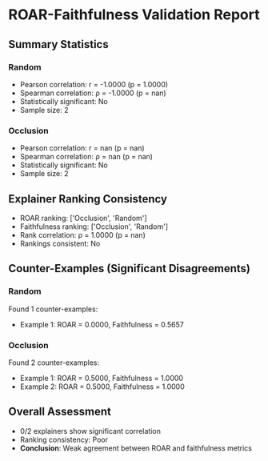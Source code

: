 # ROAR-Faithfulness Validation Report

## Summary Statistics

### Random
- Pearson correlation: r = -1.0000 (p = 1.0000)
- Spearman correlation: ρ = -1.0000 (p = nan)
- Statistically significant: No
- Sample size: 2

### Occlusion
- Pearson correlation: r = nan (p = nan)
- Spearman correlation: ρ = nan (p = nan)
- Statistically significant: No
- Sample size: 2

## Explainer Ranking Consistency

- ROAR ranking: ['Occlusion', 'Random']
- Faithfulness ranking: ['Occlusion', 'Random']
- Rank correlation: ρ = 1.0000 (p = nan)
- Rankings consistent: No

## Counter-Examples (Significant Disagreements)

### Random
Found 1 counter-examples:
- Example 1: ROAR = 0.0000, Faithfulness = 0.5657

### Occlusion
Found 2 counter-examples:
- Example 1: ROAR = 0.5000, Faithfulness = 1.0000
- Example 2: ROAR = 0.5000, Faithfulness = 1.0000

## Overall Assessment

- 0/2 explainers show significant correlation
- Ranking consistency: Poor
- **Conclusion**: Weak agreement between ROAR and faithfulness metrics
